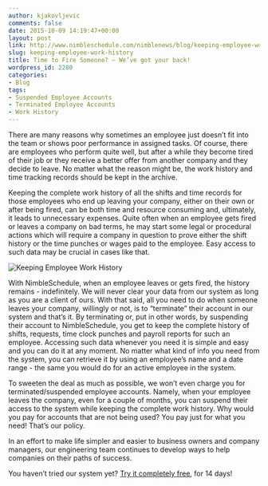 ```yaml
---
author: kjakovljevic
comments: false
date: 2015-10-09 14:19:47+00:00
layout: post
link: http://www.nimbleschedule.com/nimblenews/blog/keeping-employee-work-history/
slug: keeping-employee-work-history
title: Time to Fire Someone? – We’ve got your back!
wordpress_id: 2280
categories:
- Blog
tags:
- Suspended Employee Accounts
- Terminated Employee Accounts
- Work History
---
```


There are many reasons why sometimes an employee just doesn’t fit into the team or shows poor performance in assigned tasks. Of course, there are employees who perform quite well, but after a while they become tired of their job or they receive a better offer from another company and they decide to leave. No matter what the reason might be, the work history and time tracking records should be kept in the archive.

Keeping the complete work history of all the shifts and time records for those employees who end up leaving your company, either on their own or after being fired, can be both time and resource consuming and, ultimately, it leads to unnecessary expenses. Quite often when an employee gets fired or leaves a company on bad terms, he may start some legal or procedural actions which will require a company in question to prove either the shift history or the time punches or wages paid to the employee. Easy access to such data may be crucial in cases like that.

![Keeping Employee Work History](http://www.nimbleschedule.com/wp-content/uploads/2015/10/suspended-and-terminated-accounts.jpg)  
  
  


With NimbleSchedule, when an employee leaves or gets fired, the history remains - indefinitely. We will never clear your data from our system as long as you are a client of ours. With that said, all you need to do when someone leaves your company, willingly or not, is to “terminate” their account in our system and that’s it. By terminating or, put in other words, by suspending their account to NimbleSchedule, you get to keep the complete history of shifts, requests, time clock punches and payroll reports for such an employee. Accessing such data whenever you need it is simple and easy and you can do it at any moment. No matter what kind of info you need from the system, you can retrieve it by using an employee’s name and a date range - the same you would do for an active employee in the system.

To sweeten the deal as much as possible, we won’t even charge you for terminated/suspended employee accounts. Namely, when your employee leaves the company, even for a couple of months, you can suspend their access to the system while keeping the complete work history. Why would you pay for accounts that are not being used? You pay just for what you need! That’s our policy.

In an effort to make life simpler and easier to business owners and company managers, our engineering team continues to develop ways to help companies on their paths of success. 

You haven’t tried our system yet? [Try it completely free](https://app.nimbleschedule.com/account/create), for 14 days!

